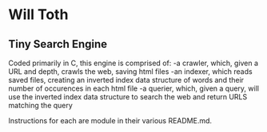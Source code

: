 # Will Toth
## Tiny Search Engine

Coded primarily in C, this engine is comprised of:
-a crawler, which, given a URL and depth, crawls the web, saving html files
-an indexer, which reads saved files, creating an inverted index data structure of words and their number of occurences in each html file
-a querier, which, given a query, will use the inverted index data structure to search the web and return URLS matching the query

Instructions for each are module in their various README.md.
